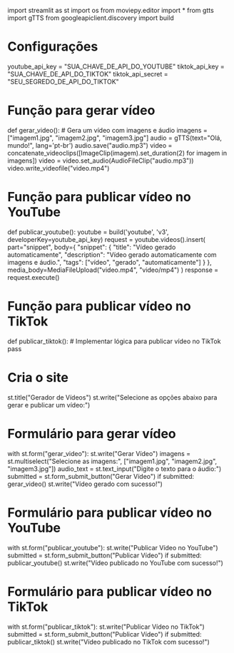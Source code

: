 import streamlit as st
import os
from moviepy.editor import *
from gtts import gTTS
from googleapiclient.discovery import build

# Configurações
youtube_api_key = "SUA_CHAVE_DE_API_DO_YOUTUBE"
tiktok_api_key = "SUA_CHAVE_DE_API_DO_TIKTOK"
tiktok_api_secret = "SEU_SEGREDO_DE_API_DO_TIKTOK"

# Função para gerar vídeo
def gerar_video():
    # Gera um vídeo com imagens e áudio
    imagens = ["imagem1.jpg", "imagem2.jpg", "imagem3.jpg"]
    audio = gTTS(text="Olá, mundo!", lang='pt-br')
    audio.save("audio.mp3")
    video = concatenate_videoclips([ImageClip(imagem).set_duration(2) for imagem in imagens])
    video = video.set_audio(AudioFileClip("audio.mp3"))
    video.write_videofile("video.mp4")

# Função para publicar vídeo no YouTube
def publicar_youtube():
    youtube = build('youtube', 'v3', developerKey=youtube_api_key)
    request = youtube.videos().insert(
        part="snippet",
        body={
            "snippet": {
                "title": "Vídeo gerado automaticamente",
                "description": "Vídeo gerado automaticamente com imagens e áudio.",
                "tags": ["vídeo", "gerado", "automaticamente"]
            }
        },
        media_body=MediaFileUpload("video.mp4", "video/mp4")
    )
    response = request.execute()

# Função para publicar vídeo no TikTok
def publicar_tiktok():
    # Implementar lógica para publicar vídeo no TikTok
    pass

# Cria o site
st.title("Gerador de Vídeos")
st.write("Selecione as opções abaixo para gerar e publicar um vídeo:")

# Formulário para gerar vídeo
with st.form("gerar_video"):
    st.write("Gerar Vídeo")
    imagens = st.multiselect("Selecione as imagens:", ["imagem1.jpg", "imagem2.jpg", "imagem3.jpg"])
    audio_text = st.text_input("Digite o texto para o áudio:")
    submitted = st.form_submit_button("Gerar Vídeo")
    if submitted:
        gerar_video()
        st.write("Vídeo gerado com sucesso!")

# Formulário para publicar vídeo no YouTube
with st.form("publicar_youtube"):
    st.write("Publicar Vídeo no YouTube")
    submitted = st.form_submit_button("Publicar Vídeo")
    if submitted:
        publicar_youtube()
        st.write("Vídeo publicado no YouTube com sucesso!")

# Formulário para publicar vídeo no TikTok
with st.form("publicar_tiktok"):
    st.write("Publicar Vídeo no TikTok")
    submitted = st.form_submit_button("Publicar Vídeo")
    if submitted:
        publicar_tiktok()
        st.write("Vídeo publicado no TikTok com sucesso!")
